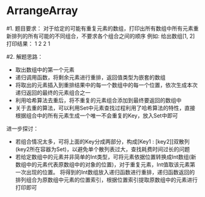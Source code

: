 # ArrangeArray
#1. 题目要求：
对于给定的可能有重复元素的数组，打印出所有数组中所有元素重新排列的所有可能的不同组合，不要求各个组合之间的顺序
例如:
给出数组[1, 2]
打印结果：
1 2
2 1

#2. 解题思路：
- 取出数组中的第一个元素
- 递归调用函数，将剩余元素进行重排，返回值类型为嵌套的数组
- 将取出的元素插入到重排结果中的每一个数组中的每一个位置，依次生成本次递归返回的最终的元素组合之一
- 利用哈希算法去重后，将不重复的元素组合添加到最终要返回的数组中
- 关于去重的算法，可以利用Set中元素查找过程利用了哈希算法的特性，直接根据组合中的所有元素生成一个唯一不会重复的Key，放入Set中即可

进一步探讨：
- 若组合情况太多，可将上面的Key分成两部分，构成[Key1 : [key2]]双散列(key2所在容器为Set)，以避免单个散列表过大，查找耗费时间过长的问题
- 若给定数组中的元素并非简单的Int类型，可将元素依据位置转换成Int数组(新数组中的元素代表原数组中的对象的位置)，对于重复元素，Int值取该元素第一次出现的位置。 将得到的Int数组放入递归函数进行重排，递归函数返回的排列组合为原数组中元素的位置索引，根据位置索引提取原数组中的元素进行打印即可
